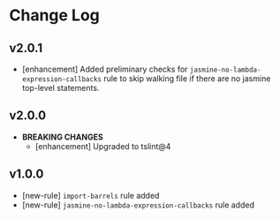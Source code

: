 Change Log
===

v2.0.1
---
* [enhancement] Added preliminary checks for `jasmine-no-lambda-expression-callbacks` rule to skip walking file if there are no jasmine
top-level statements.

v2.0.0
---
* **BREAKING CHANGES**
  * [enhancement] Upgraded to tslint@4

v1.0.0
---
* [new-rule] `import-barrels` rule added
* [new-rule] `jasmine-no-lambda-expression-callbacks` rule added
